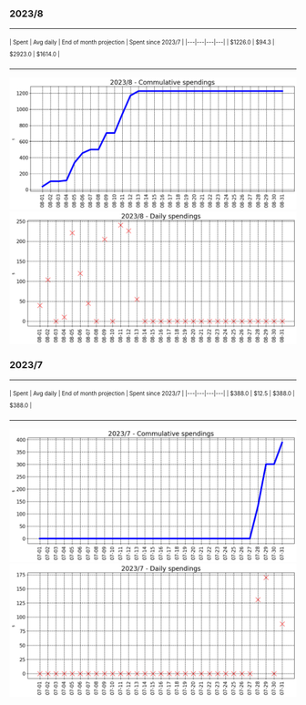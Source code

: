 

### 2023/8


__________________________________
<sub><sup>
| Spent | Avg daily | End of month projection | Spent since 2023/7 |
|---|---|---|---|
| $1226.0  |  $94.3  | $2923.0  |  $1614.0  |
</sub></sup>
__________________________________
![graph_8_sum](graph_8_sum.png)
![graph_8_vals](graph_8_vals.png)


### 2023/7


__________________________________
<sub><sup>
| Spent | Avg daily | End of month projection | Spent since 2023/7 |
|---|---|---|---|
| $388.0  |  $12.5  | $388.0  |  $388.0  |
</sub></sup>
__________________________________
![graph_7_sum](graph_7_sum.png)
![graph_7_vals](graph_7_vals.png)